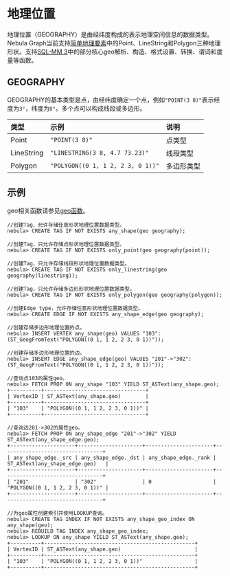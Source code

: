 # 地理位置

地理位置（GEOGRAPHY）是由经纬度构成的表示地理空间信息的数据类型。Nebula Graph当前支持[简单地理要素](https://en.wikipedia.org/wiki/Simple_Features)中的Point、LineString和Polygon三种地理形状。支持[SQL-MM 3](https://www.techrepublic.com/index.php/resource-library/whitepapers/sql-mm-spatial-the-standard-to-manage-spatial-data-in-relational-database-systems/)中的部分核心geo解析、构造、格式设置、转换、谓词和度量等函数。

## GEOGRAPHY

GEOGRAPHY的基本类型是点，由经纬度确定一个点，例如`"POINT(3 8)"`表示经度为`3°`，纬度为`8°`。多个点可以构成线段或多边形。

|类型|示例|说明|
|:--|:--|:--|
|Point|`"POINT(3 8)"`|点类型|
|LineString|`"LINESTRING(3 8, 4.7 73.23)"`|线段类型|
|Polygon|`"POLYGON((0 1, 1 2, 2 3, 0 1))"`|多边形类型|

<!--
## 索引

为GEOGRAPHY类型数据创建索引时，支持指定[S2单元](https://s2geometry.io/devguide/s2cell_hierarchy)覆盖选项。

```ngql
CREATE TAG INDEX <index_name> ON <tag_name>(<geo_prop_name>) s2_min_level = <int>, s2_max_level = <int>, s2_max_cells = <int>;
```
-->

## 示例

geo相关函数请参见[geo函数](../6.functions-and-expressions/14.geo.md)。

```ngql
//创建Tag，允许存储任意形状地理位置数据类型。
nebula> CREATE TAG IF NOT EXISTS any_shape(geo geography);

//创建Tag，只允许存储点形状地理位置数据类型。
nebula> CREATE TAG IF NOT EXISTS only_point(geo geography(point));

//创建Tag，只允许存储线段形状地理位置数据类型。
nebula> CREATE TAG IF NOT EXISTS only_linestring(geo geography(linestring));

//创建Tag，只允许存储多边形形状地理位置数据类型。
nebula> CREATE TAG IF NOT EXISTS only_polygon(geo geography(polygon));

//创建Edge type，允许存储任意形状地理位置数据类型。
nebula> CREATE EDGE IF NOT EXISTS any_shape_edge(geo geography);

//创建存储多边形地理位置的点。
nebula> INSERT VERTEX any_shape(geo) VALUES "103":(ST_GeogFromText("POLYGON((0 1, 1 2, 2 3, 0 1))"));

//创建存储多边形地理位置的边。
nebula> INSERT EDGE any_shape_edge(geo) VALUES "201"->"302":(ST_GeogFromText("POLYGON((0 1, 1 2, 2 3, 0 1))"));

//查询点103的属性geo。
nebula> FETCH PROP ON any_shape "103" YIELD ST_ASText(any_shape.geo);
+----------+---------------------------------+
| VertexID | ST_ASText(any_shape.geo)        |
+----------+---------------------------------+
| "103"    | "POLYGON((0 1, 1 2, 2 3, 0 1))" |
+----------+---------------------------------+

//查询边201->302的属性geo。
nebula> FETCH PROP ON any_shape_edge "201"->"302" YIELD ST_ASText(any_shape_edge.geo);
+---------------------+---------------------+----------------------+---------------------------------+
| any_shape_edge._src | any_shape_edge._dst | any_shape_edge._rank | ST_ASText(any_shape_edge.geo)   |
+---------------------+---------------------+----------------------+---------------------------------+
| "201"               | "302"               | 0                    | "POLYGON((0 1, 1 2, 2 3, 0 1))" |
+---------------------+---------------------+----------------------+---------------------------------+

//为geo属性创建索引并使用LOOKUP查询。
nebula> CREATE TAG INDEX IF NOT EXISTS any_shape_geo_index ON any_shape(geo);
nebula> REBUILD TAG INDEX any_shape_geo_index;
nebula> LOOKUP ON any_shape YIELD ST_ASText(any_shape.geo);
+----------+-------------------------------------------------+
| VertexID | ST_ASText(any_shape.geo)                        |
+----------+-------------------------------------------------+
| "103"    | "POLYGON((0 1, 1 2, 2 3, 0 1))"                 |
+----------+-------------------------------------------------+
```